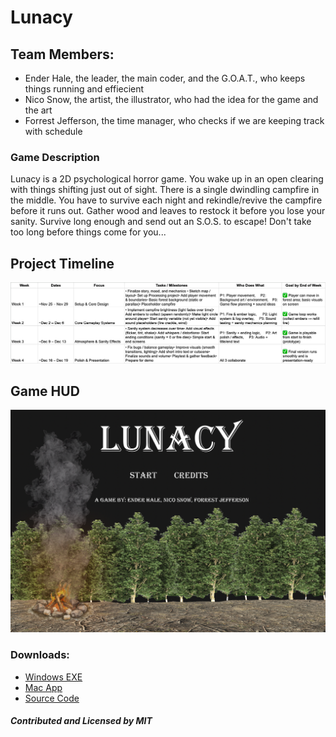 # Lunacy

## Team Members:
* Ender Hale, the leader, the main coder, and the G.O.A.T., who keeps things running and effiecient
* Nico Snow, the artist, the illustrator, who had the idea for the game and the art
* Forrest Jefferson, the time manager, who checks if we are keeping track with schedule
  
### Game Description
Lunacy is a 2D psychological horror game. You wake up in an open clearing with things shifting just out of sight. There is a single dwindling campfire in the middle. You have to survive each night and rekindle/revive the campfire before it runs out. Gather wood and leaves to restock it before you lose your sanity. Survive long enough and send out an S.O.S. to escape! Don't take too long before things come for you...

## Project Timeline
![Timeline](https://github.com/BugSlayer360/GroupGame/blob/main/images/Timeline.png?raw=true)

## Game HUD
![StartScreen](https://github.com/BugSlayer360/GroupGame/blob/main/images/StartScreen.png?raw=true)

### Downloads:
* [Windows EXE]()
* [Mac App]()
* [Source Code](https://github.com/BugSlayer360/GroupGame/tree/main/src)

##### Contributed and Licensed by MIT

